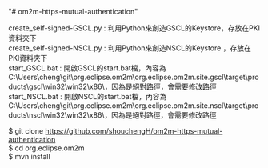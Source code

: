 "# om2m-https-mutual-authentication" 

create_self-signed-GSCL.py : 利用Python來創造GSCL的Keystore，存放在PKI資料夾下<br>
create_self-signed-NSCL.py : 利用Python來創造NSCL的Keystore ，存放在PKI資料夾下<br>
start_GSCL.bat : 開啟GSCL的start.bat檔，內容為C:\Users\cheng\git\org.eclipse.om2m\org.eclipse.om2m.site.gscl\target\products\gscl\win32\win32\x86\，因為是絕對路徑，會需要修改路徑<br>
start_NSCL.bat : 開啟NSCL的start.bat檔，內容為C:\Users\cheng\git\org.eclipse.om2m\org.eclipse.om2m.site.nscl\target\products\nscl\win32\win32\x86\，因為是絕對路徑，會需要修改路徑<br>


$ git clone https://github.com/shouchengH/om2m-https-mutual-authentication<br>
$ cd org.eclipse.om2m<br>
$ mvn install<br>
